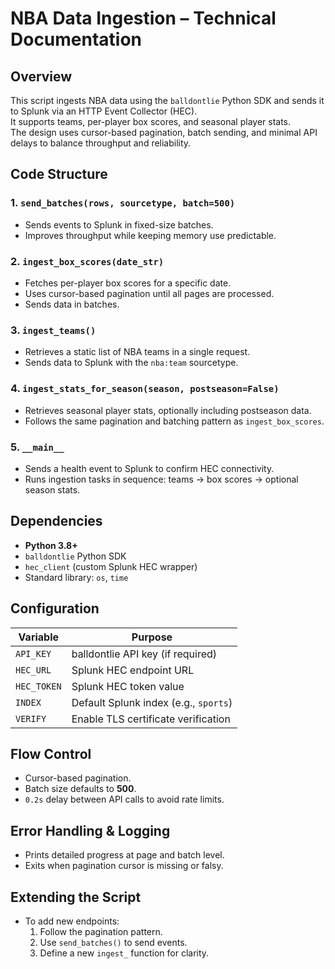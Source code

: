 # NBA Data Ingestion – Technical Documentation

## Overview
This script ingests NBA data using the `balldontlie` Python SDK and sends it to Splunk via an HTTP Event Collector (HEC).  
It supports teams, per-player box scores, and seasonal player stats.  
The design uses cursor-based pagination, batch sending, and minimal API delays to balance throughput and reliability.

## Code Structure
### 1. `send_batches(rows, sourcetype, batch=500)`
- Sends events to Splunk in fixed-size batches.
- Improves throughput while keeping memory use predictable.

### 2. `ingest_box_scores(date_str)`
- Fetches per-player box scores for a specific date.
- Uses cursor-based pagination until all pages are processed.
- Sends data in batches.

### 3. `ingest_teams()`
- Retrieves a static list of NBA teams in a single request.
- Sends data to Splunk with the `nba:team` sourcetype.

### 4. `ingest_stats_for_season(season, postseason=False)`
- Retrieves seasonal player stats, optionally including postseason data.
- Follows the same pagination and batching pattern as `ingest_box_scores`.

### 5. `__main__`
- Sends a health event to Splunk to confirm HEC connectivity.
- Runs ingestion tasks in sequence: teams → box scores → optional season stats.

## Dependencies
- **Python 3.8+**
- `balldontlie` Python SDK
- `hec_client` (custom Splunk HEC wrapper)
- Standard library: `os`, `time`

## Configuration
| Variable      | Purpose                                     |
|---------------|---------------------------------------------|
| `API_KEY`     | balldontlie API key (if required)           |
| `HEC_URL`     | Splunk HEC endpoint URL                     |
| `HEC_TOKEN`   | Splunk HEC token value                      |
| `INDEX`       | Default Splunk index (e.g., `sports`)       |
| `VERIFY`      | Enable TLS certificate verification         |

## Flow Control
- Cursor-based pagination.
- Batch size defaults to **500**.
- `0.2s` delay between API calls to avoid rate limits.

## Error Handling & Logging
- Prints detailed progress at page and batch level.
- Exits when pagination cursor is missing or falsy.

## Extending the Script
- To add new endpoints:
  1. Follow the pagination pattern.
  2. Use `send_batches()` to send events.
  3. Define a new `ingest_` function for clarity.
